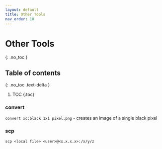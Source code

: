 ```yaml
---
layout: default
title: Other Tools
nav_order: 10
---
```



# Other Tools
{: .no_toc }

## Table of contents
{: .no_toc .text-delta }

1. TOC
{:toc}


### convert

`convert xc:black 1x1 pixel.png` - creates an image of a single black pixel

### scp

`scp <local file> <user>@<x.x.x.x>:/x/y/z`
